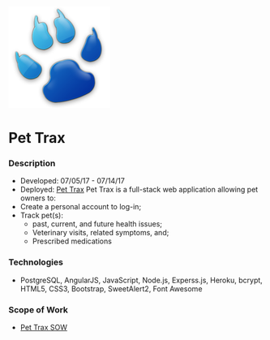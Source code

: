 ![Pet Trax logo](/public/images/blue-paw-logo.png)
# Pet Trax
### Description
- Developed: 07/05/17 - 07/14/17
- Deployed: [Pet Trax](https://pet-trax.herokuapp.com)
Pet Trax is a full-stack web application allowing pet owners to:
- Create a personal account to log-in;
- Track pet(s):
  - past, current, and future health issues;
  - Veterinary visits, related symptoms, and;
  - Prescribed medications
### Technologies
- PostgreSQL, AngularJS, JavaScript, Node.js, Experss.js, Heroku, bcrypt, HTML5, CSS3, Bootstrap, SweetAlert2, Font Awesome
### Scope of Work
- [Pet Trax SOW](/sow.pdf)
